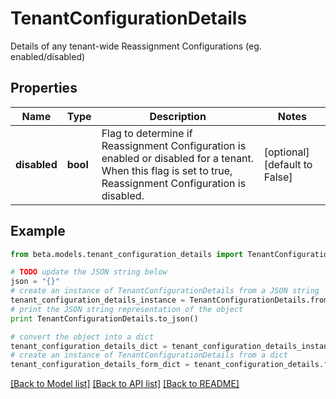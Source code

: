 # TenantConfigurationDetails

Details of any tenant-wide Reassignment Configurations (eg. enabled/disabled)

## Properties
Name | Type | Description | Notes
------------ | ------------- | ------------- | -------------
**disabled** | **bool** | Flag to determine if Reassignment Configuration is enabled or disabled for a tenant.  When this flag is set to true, Reassignment Configuration is disabled. | [optional] [default to False]

## Example

```python
from beta.models.tenant_configuration_details import TenantConfigurationDetails

# TODO update the JSON string below
json = "{}"
# create an instance of TenantConfigurationDetails from a JSON string
tenant_configuration_details_instance = TenantConfigurationDetails.from_json(json)
# print the JSON string representation of the object
print TenantConfigurationDetails.to_json()

# convert the object into a dict
tenant_configuration_details_dict = tenant_configuration_details_instance.to_dict()
# create an instance of TenantConfigurationDetails from a dict
tenant_configuration_details_form_dict = tenant_configuration_details.from_dict(tenant_configuration_details_dict)
```
[[Back to Model list]](../README.md#documentation-for-models) [[Back to API list]](../README.md#documentation-for-api-endpoints) [[Back to README]](../README.md)


